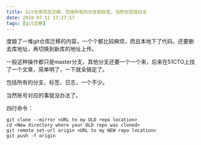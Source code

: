 ```yaml
---
title: Git仓库完全迁移，包括所有的分支和标签，当然也包括日志
date: 2018-07-11 17:27:57
tags: [git迁移]
---
```


度娘了一堆git仓库迁移的内容，一个个都比较麻烦，而且本地下了代码，还要删去库地址，再切换到新库的地址上传。

一般这种操作都只是master分支，其他分支还要一个一个来，后来在51CTO上找了一个文章，简单明了，一下就全搞定了。

包括所有的分支、标签、日志，一个不少。

当然账号对应的事就没办法了。

四行命令：

```
git clone --mirror <URL to my OLD repo location>
cd <New directory where your OLD repo was cloned>
git remote set-url origin <URL to my NEW repo location>
git push -f origin
```
